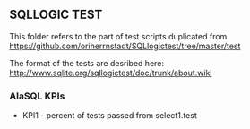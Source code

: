 ## SQLLOGIC TEST

This folder refers to the part of test scripts duplicated from https://github.com/oriherrnstadt/SQLlogictest/tree/master/test

The format of the tests are desribed here: http://www.sqlite.org/sqllogictest/doc/trunk/about.wiki

### AlaSQL KPIs

- KPI1 - percent of tests passed from select1.test
